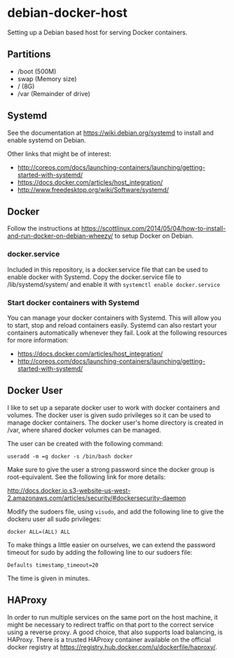 debian-docker-host
==================

Setting up a Debian based host for serving Docker containers.

Partitions
----------

* /boot (500M)
* swap (Memory size)
* / (8G)
* /var (Remainder of drive)

Systemd
-------

See the documentation at https://wiki.debian.org/systemd to install and enable systemd on Debian.

Other links that might be of interest:

* http://coreos.com/docs/launching-containers/launching/getting-started-with-systemd/
* https://docs.docker.com/articles/host_integration/
* http://www.freedesktop.org/wiki/Software/systemd/

Docker
------

Follow the instructions at https://scottlinux.com/2014/05/04/how-to-install-and-run-docker-on-debian-wheezy/ to setup Docker on Debian.

### docker.service

Included in this repository, is a docker.service file that can be used to enable docker with Systemd. Copy the docker.service file to /lib/systemd/system/ and enable it with `systemctl enable docker.service`

### Start docker containers with Systemd

You can manage your docker containers with Systemd. This will allow you to start, stop and reload containers easily. Systemd can also restart your containers automatically whenever they fail. Look at the following resources for more information:

* https://docs.docker.com/articles/host_integration/
* http://coreos.com/docs/launching-containers/launching/getting-started-with-systemd/

Docker User
-----------

I like to set up a separate docker user to work with docker containers and volumes. The docker user is given sudo privileges so it can be used to manage docker containers. The docker user's home directory is created in /var, where shared docker volumes can be managed.

The user can be created with the following command:

```
useradd -m =g docker -s /bin/bash docker
```

Make sure to give the user a strong password since the docker group is root-equivalent. See the following link for more details:

http://docs.docker.io.s3-website-us-west-2.amazonaws.com/articles/security/#dockersecurity-daemon

Modify the sudoers file, using `visudo`, and add the following line to give the dockeru user all sudo privileges:

```
docker ALL=(ALL) ALL
```

To make things a little easier on ourselves, we can extend the password timeout for sudo by adding the following line to our sudoers file:

```
Defaults timestamp_timeout=20
```

The time is given in minutes.

HAProxy
-------

In order to run multiple services on the same port on the host machine, it might be necessary to redirect traffic on that port to the correct service using a reverse proxy. A good choice, that also supports load balancing, is HAProxy. There is a trusted HAProxy container available on the official docker registry at https://registry.hub.docker.com/u/dockerfile/haproxy/.
